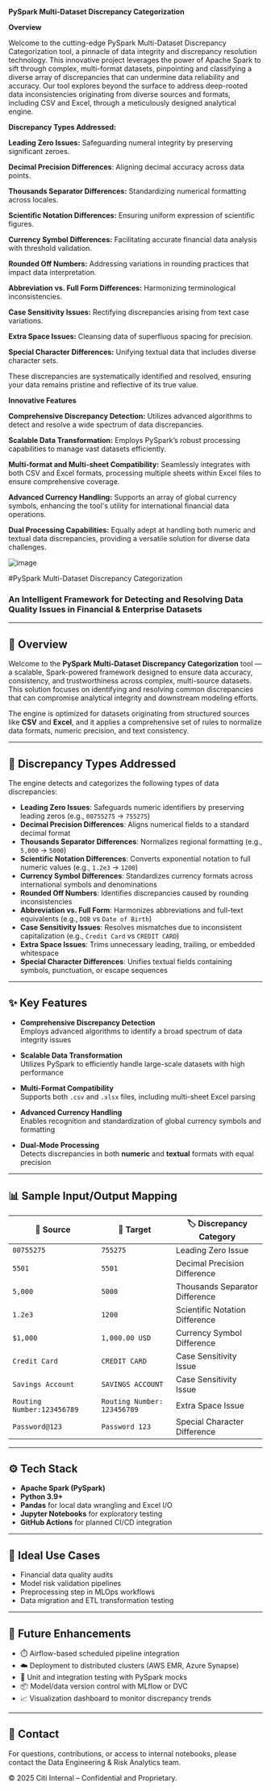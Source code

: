 **PySpark Multi-Dataset Discrepancy Categorization**

**Overview**

Welcome to the cutting-edge PySpark Multi-Dataset Discrepancy Categorization tool, a pinnacle of data integrity and discrepancy resolution technology. This innovative project leverages the power of Apache Spark to sift through complex, multi-format datasets, pinpointing and classifying a diverse array of discrepancies that can undermine data reliability and accuracy. Our tool explores beyond the surface to address deep-rooted data inconsistencies originating from diverse sources and formats, including CSV and Excel, through a meticulously designed analytical engine.


**Discrepancy Types Addressed:**

**Leading Zero Issues:** Safeguarding numeral integrity by preserving significant zeroes.

**Decimal Precision Differences**: Aligning decimal accuracy across data points.

**Thousands Separator Differences:** Standardizing numerical formatting across locales.

**Scientific Notation Differences:** Ensuring uniform expression of scientific figures.

**Currency Symbol Differences:** Facilitating accurate financial data analysis with threshold validation.

**Rounded Off Numbers:** Addressing variations in rounding practices that impact data interpretation.

**Abbreviation vs. Full Form Differences:** Harmonizing terminological inconsistencies.

**Case Sensitivity Issues:** Rectifying discrepancies arising from text case variations.

**Extra Space Issues:** Cleansing data of superfluous spacing for precision.

**Special Character Differences:** Unifying textual data that includes diverse character sets.

These discrepancies are systematically identified and resolved, ensuring your data remains pristine and reflective of its true value.

**Innovative Features**

**Comprehensive Discrepancy Detection:** Utilizes advanced algorithms to detect and resolve a wide spectrum of data discrepancies.

**Scalable Data Transformation:** Employs PySpark’s robust processing capabilities to manage vast datasets efficiently.

**Multi-format and Multi-sheet Compatibility:** Seamlessly integrates with both CSV and Excel formats, processing multiple sheets within Excel files to ensure comprehensive coverage.

**Advanced Currency Handling:** Supports an array of global currency symbols, enhancing the tool's utility for international financial data operations.

**Dual Processing Capabilities:** Equally adept at handling both numeric and textual data discrepancies, providing a versatile solution for diverse data challenges.

![image](https://github.com/user-attachments/assets/ae3c1775-0aa1-457b-92cb-7ad6960a84f8)


#PySpark Multi-Dataset Discrepancy Categorization

### An Intelligent Framework for Detecting and Resolving Data Quality Issues in Financial & Enterprise Datasets

---

## 📘 Overview

Welcome to the **PySpark Multi-Dataset Discrepancy Categorization** tool — a scalable, Spark-powered framework designed to ensure data accuracy, consistency, and trustworthiness across complex, multi-source datasets. This solution focuses on identifying and resolving common discrepancies that can compromise analytical integrity and downstream modeling efforts.

The engine is optimized for datasets originating from structured sources like **CSV** and **Excel**, and it applies a comprehensive set of rules to normalize data formats, numeric precision, and text consistency.

---

## 🧪 Discrepancy Types Addressed

The engine detects and categorizes the following types of data discrepancies:

- **Leading Zero Issues**: Safeguards numeric identifiers by preserving leading zeros (e.g., `00755275` → `755275`)
- **Decimal Precision Differences**: Aligns numerical fields to a standard decimal format
- **Thousands Separator Differences**: Normalizes regional formatting (e.g., `5,000` → `5000`)
- **Scientific Notation Differences**: Converts exponential notation to full numeric values (e.g., `1.2e3` → `1200`)
- **Currency Symbol Differences**: Standardizes currency formats across international symbols and denominations
- **Rounded Off Numbers**: Identifies discrepancies caused by rounding inconsistencies
- **Abbreviation vs. Full Form**: Harmonizes abbreviations and full-text equivalents (e.g., `DOB` vs `Date of Birth`)
- **Case Sensitivity Issues**: Resolves mismatches due to inconsistent capitalization (e.g., `Credit Card` vs `CREDIT CARD`)
- **Extra Space Issues**: Trims unnecessary leading, trailing, or embedded whitespace
- **Special Character Differences**: Unifies textual fields containing symbols, punctuation, or escape sequences

---

## ✨ Key Features

- **Comprehensive Discrepancy Detection**  
  Employs advanced algorithms to identify a broad spectrum of data integrity issues

- **Scalable Data Transformation**  
  Utilizes PySpark to efficiently handle large-scale datasets with high performance

- **Multi-Format Compatibility**  
  Supports both `.csv` and `.xlsx` files, including multi-sheet Excel parsing

- **Advanced Currency Handling**  
  Enables recognition and standardization of global currency symbols and formatting

- **Dual-Mode Processing**  
  Detects discrepancies in both **numeric** and **textual** formats with equal precision

---

## 📊 Sample Input/Output Mapping

| 🔎 **Source**                  | 🎯 **Target**              | 🏷️ **Discrepancy Category**             |
|-------------------------------|----------------------------|------------------------------------------|
| `00755275`                    | `755275`                   | Leading Zero Issue                      |
| `5501`                        | `5501`                     | Decimal Precision Difference            |
| `5,000`                       | `5000`                     | Thousands Separator Difference          |
| `1.2e3`                       | `1200`                     | Scientific Notation Difference          |
| `$1,000`                      | `1,000.00 USD`             | Currency Symbol Difference              |
| `Credit Card`                | `CREDIT CARD`              | Case Sensitivity Issue                  |
| `Savings Account`            | `SAVINGS ACCOUNT`          | Case Sensitivity Issue                  |
| `Routing Number:123456789`  | `Routing Number: 123456789`| Extra Space Issue                       |
| `Password@123`              | `Password 123`             | Special Character Difference            |

---

## ⚙️ Tech Stack

- **Apache Spark (PySpark)**
- **Python 3.9+**
- **Pandas** for local data wrangling and Excel I/O
- **Jupyter Notebooks** for exploratory testing
- **GitHub Actions** for planned CI/CD integration

---

## 🧭 Ideal Use Cases

- Financial data quality audits
- Model risk validation pipelines
- Preprocessing step in MLOps workflows
- Data migration and ETL transformation testing

---

## 🚀 Future Enhancements

- ⏱️ Airflow-based scheduled pipeline integration  
- ☁️ Deployment to distributed clusters (AWS EMR, Azure Synapse)  
- 🧪 Unit and integration testing with PySpark mocks  
- 📦 Model/data version control with MLflow or DVC  
- 📈 Visualization dashboard to monitor discrepancy trends

---

## 📩 Contact

For questions, contributions, or access to internal notebooks, please contact the Data Engineering & Risk Analytics team.

© 2025 Citi Internal – Confidential and Proprietary.




